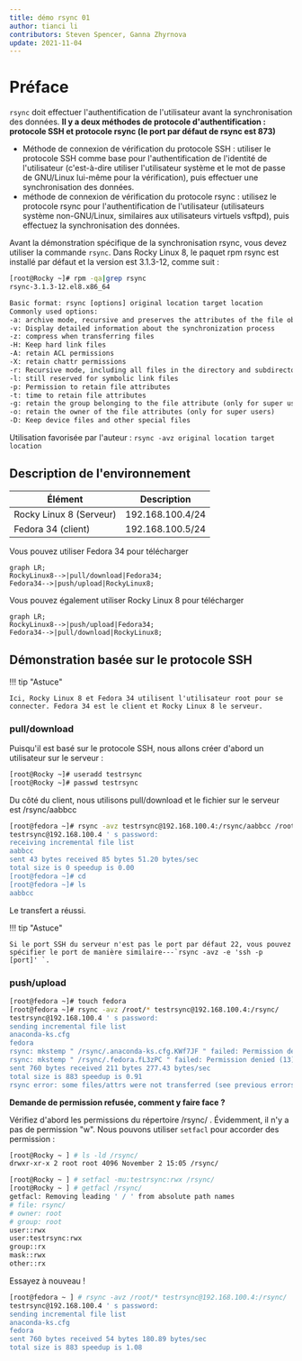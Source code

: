 ```yaml
---
title: démo rsync 01
author: tianci li
contributors: Steven Spencer, Ganna Zhyrnova
update: 2021-11-04
---
```


# Préface

`rsync` doit effectuer l'authentification de l'utilisateur avant la synchronisation des données. **Il y a deux méthodes de protocole d'authentification : protocole SSH et protocole rsync (le port par défaut de rsync est 873)**

* Méthode de connexion de vérification du protocole SSH : utiliser le protocole SSH comme base pour l'authentification de l'identité de l'utilisateur (c'est-à-dire utiliser l'utilisateur système et le mot de passe de GNU/Linux lui-même pour la vérification), puis effectuer une synchronisation des données.
* méthode de connexion de vérification du protocole rsync : utilisez le protocole rsync pour l'authentification de l'utilisateur (utilisateurs système non-GNU/Linux, similaires aux utilisateurs virtuels vsftpd), puis effectuez la synchronisation des données.

Avant la démonstration spécifique de la synchronisation rsync, vous devez utiliser la commande `rsync`. Dans Rocky Linux 8, le paquet rpm rsync  est installé par défaut et la version est 3.1.3-12, comme suit :

```bash
[root@Rocky ~]# rpm -qa|grep rsync
rsync-3.1.3-12.el8.x86_64
```

```txt
Basic format: rsync [options] original location target location
Commonly used options:
-a: archive mode, recursive and preserves the attributes of the file object, which is equivalent to -rlptgoD (without -H, -A, -X)
-v: Display detailed information about the synchronization process
-z: compress when transferring files
-H: Keep hard link files
-A: retain ACL permissions
-X: retain chattr permissions
-r: Recursive mode, including all files in the directory and subdirectories
-l: still reserved for symbolic link files
-p: Permission to retain file attributes
-t: time to retain file attributes
-g: retain the group belonging to the file attribute (only for super users)
-o: retain the owner of the file attributes (only for super users)
-D: Keep device files and other special files
```

Utilisation favorisée par l'auteur : `rsync -avz original location target location`

## Description de l'environnement

| Élément                 | Description      |
| ----------------------- | ---------------- |
| Rocky Linux 8 (Serveur) | 192.168.100.4/24 |
| Fedora 34 (client)      | 192.168.100.5/24 |

Vous pouvez utiliser Fedora 34 pour télécharger

```mermaid
graph LR;
RockyLinux8-->|pull/download|Fedora34;
Fedora34-->|push/upload|RockyLinux8;
```

Vous pouvez également utiliser Rocky Linux 8 pour télécharger

```mermaid
graph LR;
RockyLinux8-->|push/upload|Fedora34;
Fedora34-->|pull/download|RockyLinux8;
```

## Démonstration basée sur le protocole SSH

!!! tip "Astuce"

    Ici, Rocky Linux 8 et Fedora 34 utilisent l'utilisateur root pour se connecter. Fedora 34 est le client et Rocky Linux 8 le serveur.

### pull/download

Puisqu'il est basé sur le protocole SSH, nous allons créer d'abord un utilisateur sur le serveur :

```bash
[root@Rocky ~]# useradd testrsync
[root@Rocky ~]# passwd testrsync
```

Du côté du client, nous utilisons pull/download et le fichier sur le serveur est /rsync/aabbcc

```bash
[root@fedora ~]# rsync -avz testrsync@192.168.100.4:/rsync/aabbcc /root
testrsync@192.168.100.4 ' s password:
receiving incremental file list
aabbcc
sent 43 bytes received 85 bytes 51.20 bytes/sec
total size is 0 speedup is 0.00
[root@fedora ~]# cd
[root@fedora ~]# ls
aabbcc
```

Le transfert a réussi.

!!! tip "Astuce"

    Si le port SSH du serveur n'est pas le port par défaut 22, vous pouvez spécifier le port de manière similaire---`rsync -avz -e 'ssh -p [port]' `.

### push/upload

```bash
[root@fedora ~]# touch fedora
[root@fedora ~]# rsync -avz /root/* testrsync@192.168.100.4:/rsync/
testrsync@192.168.100.4 ' s password:
sending incremental file list
anaconda-ks.cfg
fedora
rsync: mkstemp " /rsync/.anaconda-ks.cfg.KWf7JF " failed: Permission denied (13)
rsync: mkstemp " /rsync/.fedora.fL3zPC " failed: Permission denied (13)
sent 760 bytes received 211 bytes 277.43 bytes/sec
total size is 883 speedup is 0.91
rsync error: some files/attrs were not transferred (see previous errors) (code 23) at main.c(1330) [sender = 3.2.3]
```

**Demande de permission refusée, comment y faire face ?**

Vérifiez d'abord les permissions du répertoire /rsync/ . Évidemment, il n'y a pas de permission "w". Nous pouvons utiliser `setfacl` pour accorder des permission :

```bash
[root@Rocky ~ ] # ls -ld /rsync/
drwxr-xr-x 2 root root 4096 November 2 15:05 /rsync/
```

```bash
[root@Rocky ~ ] # setfacl -mu:testrsync:rwx /rsync/
[root@Rocky ~ ] # getfacl /rsync/
getfacl: Removing leading ' / ' from absolute path names
# file: rsync/
# owner: root
# group: root
user::rwx
user:testrsync:rwx
group::rx
mask::rwx
other::rx
```

Essayez à nouveau !

```bash
[root@fedora ~ ] # rsync -avz /root/* testrsync@192.168.100.4:/rsync/
testrsync@192.168.100.4 ' s password:
sending incremental file list
anaconda-ks.cfg
fedora
sent 760 bytes received 54 bytes 180.89 bytes/sec
total size is 883 speedup is 1.08
```
